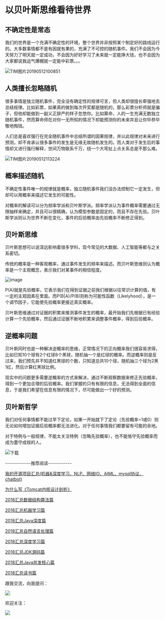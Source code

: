 # 以贝叶斯思维看待世界 #

## 不确定性是常态 ##

我们的世界是一个充满不确定性的环境，整个世界并非按照某个制定好的路线运行的。大多数事情都不是有因就有果的，充满了不可控的随机事件。我们不会因为今天努力了明天就一定成功，不会因为好好学习了未来就一定能挣大钱，也不会因为大家都说我运气爆棚就一定能中彩票。。。

![TIM图片20190512100851](https://user-gold-cdn.xitu.io/2019/5/13/16aaeb990744ef14?imageView2/0/w/1280/h/960/ignore-error/1)

## 人类擅长忽略随机 ##

很多事情是独立随机事件，完全没有确定性的规律可言，但人类却很擅长牵强地去总结规律。比如彩票，如果真的做到每次开奖都是随机的，那么彩票分析师就是骗子，但他却能做到一副义正辞严的样子忽悠你。比如算命，人的一生充满无数独立随机事件，然而算命师在对你一无所知的情况下却能预测你的未来并且让你毕恭毕敬地掏钱。

人们总是喜欢强行在完全随机事件中总结所谓的因果规律，并以此规律对未来进行预测，却不肯承认很多事件的发生是无缘无故随机发生的。而人类对于发生后的事情却又进行强行解释，世间万物联系千万，绕一个大弯扯上点关系总是不那么难。

![TIM图片20190512113224](https://user-gold-cdn.xitu.io/2019/5/13/16aaeb9907473704?imageView2/0/w/1280/h/960/ignore-error/1)

## 概率描述随机 ##

不确定性事件唯一的规律就是概率，独立随机事件我们没办法控制它一定发生，但却可以用概率来描述它发生的可能性。

对概率的解读可以分为频率学派和贝叶斯学派。频率学派认为事件概率需要通过无限抽样来确定，并且可以很精确，认为模型参数是固定的，而且不存在先验。贝叶斯学派则认为世界不断在变化，事件的后验概率由先验概率不断修正得到。

## 贝叶斯思维 ##

贝叶斯思想可以说深远影响着很多学科，现今常见的大数据、人工智能等都与之关系密切。

传统的概率是一种客观概率，通过事件发生的频率来描述。而贝叶斯思维则认为概率是一个主观概念，表示我们对某事件的相信程度。

![image](https://user-gold-cdn.xitu.io/2019/5/13/16aaeb99073d098c?imageView2/0/w/1280/h/960/ignore-error/1)

P(A)就是先验概率，它表示我们在得到证据之前我们根据以往常识计算的值，有一定的主观因素在里面。而P(B|A)/P(B)则称为可能性函数（Likelyhood），是一个调节因子，它能使先验概率更接近真实概率。

贝叶斯思维通过对证据的积累来推测事件发生的概率，最开始我们先根据已有经验计算一个先验概率，然后通过证据不断地积累来调整事件概率，得到后验概率。

## 逆概率问题 ##

贝叶斯同时也是一种解决逆概率的思维，正常情况下的正向概率我们很容易求得，比如已知10个球有2个红球8个黑球，随机抽一个是红球的概率。而逆概率则是反过来，我们预先并不知道红黑球的个数，只知道总共10个球，随机抽三个球为2黑1红，然后计算红黑球比例。

现实中的问题更多需要逆概率的方式来解决，通过不断观察数据来修正先验概率，得到一个更加合理的后验概率。我们掌握的只有有限的信息，无法得到全面的信息，于是我们希望在信息有限的情况下，尽可能做出一个好的预测。

## 贝叶斯哲学 ##

我们对任何事情都不能过早下定论，如果一开始就下了定论（先验概率=1或0）则无论如何增加证据后验概率都无法进化。对于任何事情我们都要留有可能的余地。

对于特例与一般规律，不能太关注特例（忽略先验概率），也不能恪守先验概率而成为墨守成规的人。

![下载](https://user-gold-cdn.xitu.io/2019/5/13/16aaeb9907217401?imageView2/0/w/1280/h/960/ignore-error/1)

-------------推荐阅读------------

[我的开源项目汇总(机器&深度学习、NLP、网络IO、AIML、mysql协议、chatbot)]( https://link.juejin.im?target=https%3A%2F%2Fmp.weixin.qq.com%2Fs%3F__biz%3DMjM5MzA1Mzc3Nw%3D%3D%26amp%3Bmid%3D2247484593%26amp%3Bidx%3D1%26amp%3Bsn%3Dc7a9480a688a8a672952ac5e2972f9cf%26amp%3Bchksm%3Da69da98f91ea20992a427bba4d843a230f4bc92d1c553689b765c96bb48bda6536c09636b612%23rd )

[为什么写《Tomcat内核设计剖析》]( https://link.juejin.im?target=http%3A%2F%2Fblog.csdn.net%2Fwangyangzhizhou%2Farticle%2Fdetails%2F74080321 )

[2018汇总数据结构算法篇]( https://link.juejin.im?target=https%3A%2F%2Fmp.weixin.qq.com%2Fs%3F__biz%3DMjM5MzA1Mzc3Nw%3D%3D%26amp%3Bmid%3D2247484900%26amp%3Bidx%3D1%26amp%3Bsn%3Db2e93552783b39db516b56158f295aff%26amp%3Bchksm%3Da69da8da91ea21cc3c5d2837f5cf3cb735a0369fbdffffb413819f444e2d08210bce4f4741f8%26amp%3Bscene%3D21%23wechat_redirect )

[2018汇总机器学习篇]( https://link.juejin.im?target=https%3A%2F%2Fmp.weixin.qq.com%2Fs%3F__biz%3DMjM5MzA1Mzc3Nw%3D%3D%26amp%3Bmid%3D2247484904%26amp%3Bidx%3D1%26amp%3Bsn%3D3c831821fb5842c3ef4dfa6a2c0b1687%26amp%3Bchksm%3Da69da8d691ea21c02352528fcccfebcac8f2c93c04dd6c17fcfe9457d80ba84a76f0abb29584%26amp%3Bscene%3D21%23wechat_redirect )

[2018汇总Java深度篇]( https://link.juejin.im?target=https%3A%2F%2Fmp.weixin.qq.com%2Fs%3F__biz%3DMjM5MzA1Mzc3Nw%3D%3D%26amp%3Bmid%3D2247484916%26amp%3Bidx%3D1%26amp%3Bsn%3Da188e3c3a98b7eef11f03e6e43685cdf%26amp%3Bchksm%3Da69da8ca91ea21dc188fcf7b3d6d5cfdbb1847f127226b071ed3ce7c7e6d93b0df0866b793f4%26amp%3Bscene%3D21%23wechat_redirect )

[2018汇总自然语言处理篇]( https://link.juejin.im?target=https%3A%2F%2Fmp.weixin.qq.com%2Fs%3F__biz%3DMjM5MzA1Mzc3Nw%3D%3D%26amp%3Bmid%3D2247484898%26amp%3Bidx%3D1%26amp%3Bsn%3Dc3a9eb75e5b3e98200fe2f6c4e5f3a09%26amp%3Bchksm%3Da69da8dc91ea21ca791c03e52b484621dbb160add3c9ae8501f6437a6920df8b77a600e5ed18%26amp%3Bscene%3D21%23wechat_redirect )

[2018汇总深度学习篇]( https://link.juejin.im?target=https%3A%2F%2Fmp.weixin.qq.com%2Fs%3F__biz%3DMjM5MzA1Mzc3Nw%3D%3D%26amp%3Bmid%3D2247484912%26amp%3Bidx%3D1%26amp%3Bsn%3De073c55b0ed6bd838df88af4913e68af%26amp%3Bchksm%3Da69da8ce91ea21d87253c5c3fe92453c176d10fe83c3e4333c06fc5f720cd9285a452f657bdb%26amp%3Bscene%3D21%23wechat_redirect )

[2018汇总JDK源码篇]( https://link.juejin.im?target=https%3A%2F%2Fmp.weixin.qq.com%2Fs%3F__biz%3DMjM5MzA1Mzc3Nw%3D%3D%26amp%3Bmid%3D2247484924%26amp%3Bidx%3D1%26amp%3Bsn%3D4b930c06dce80f3c12178072bd745cad%26amp%3Bchksm%3Da69da8c291ea21d44306ba2058ad7416fce25e9745fb06edd1a44bab9c9ecd9d89e52f3fbefa%26amp%3Bscene%3D21%23wechat_redirect )

[2018汇总Java并发核心篇]( https://link.juejin.im?target=https%3A%2F%2Fmp.weixin.qq.com%2Fs%3F__biz%3DMjM5MzA1Mzc3Nw%3D%3D%26amp%3Bmid%3D2247484908%26amp%3Bidx%3D1%26amp%3Bsn%3Dfe9004cd8369cabf448c9f43466bad0f%26amp%3Bchksm%3Da69da8d291ea21c493d82e63705604055e2bd4d09f42c5e835051e3187a9cfefa317e6484b65%26amp%3Bscene%3D21%23wechat_redirect )

[2018汇总读书篇]( https://link.juejin.im?target=https%3A%2F%2Fmp.weixin.qq.com%2Fs%3F__biz%3DMjM5MzA1Mzc3Nw%3D%3D%26amp%3Bmid%3D2247484920%26amp%3Bidx%3D1%26amp%3Bsn%3Decfa39ea11dd8ee2f9b19cd5ba7b4345%26amp%3Bchksm%3Da69da8c691ea21d06ffb093927278cc08915e11458910e1d85f050522d58c003c752d3f5389e%26amp%3Bscene%3D21%23wechat_redirect )

跟我交流，向我提问：

![](https://user-gold-cdn.xitu.io/2018/7/9/1647c74fba83f62c?imageView2/0/w/1280/h/960/ignore-error/1)

欢迎关注：

![](https://user-gold-cdn.xitu.io/2018/7/9/1647c7381d77150a?imageView2/0/w/1280/h/960/ignore-error/1)